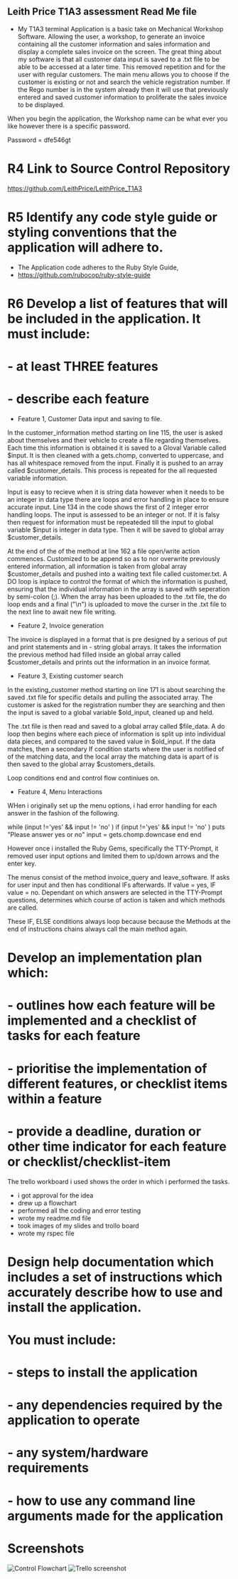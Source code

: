 

## Leith Price T1A3 assessment Read Me file ##

- My T1A3 terminal Application is a basic take on Mechanical Workshop Software. Allowing the user, a workshop, to generate an invoice containing all the customer information and sales information and display a complete sales invoice on the screen. The great thing about my software is that all customer data input is saved to a .txt file to be able to be accessed at a later time. This removed repetition and for the user with regular customers. The main menu allows you to choose if the customer is existing or not and search the vehicle registration number. If the Rego number is in the system already then it will use that previously entered and saved customer information to proliferate the sales invoice to be displayed. 

When you begin the application, the Workshop name can be what ever you like however there is a specific password.

Password = dfe546gt

# R4 Link to Source Control Repository #

https://github.com/LeithPrice/LeithPrice_T1A3

# R5 Identify any code style guide or styling conventions that the application will adhere to. #


- The Application code adheres to the Ruby Style Guide, 
-  https://github.com/rubocop/ruby-style-guide

# R6 Develop a list of features that will be included in the application. It must include: #
# - at least THREE features #
# - describe each feature #

- Feature 1, Customer Data input and saving to file.

In the customer_information method starting on line 115, the user is asked about themselves and their vehicle to create a file regarding themselves. Each time this information is obtained it is saved to a Gloval Variable called $input. It is then cleaned with a gets.chomp, converted to uppercase, and has all whitespace removed from the input. Finally it is pushed to an array called $customer_details.  This process is repeated for the all requested variable information.

Input is easy to recieve when it is string data however when it needs to be an integer in data type there are loops and error handling in place to ensure accurate input. Line 134 in the code shows the first of 2 integer error handling loops. The input is assessed to be an integer or not. If it is falsy then request for information must be repeateded till the input to global variable $input is integer in data type. Then it will be saved to global array $customer_details.

At the end of the of the method at line 162 a file open/write action commences.  Customized to be append so as to nor overwrite previously entered information, all information is taken from global array $customer_details and pushed into a waiting text file called customer.txt. A DO loop is inplace to control the format of which the information is pushed, ensuring that the individual information in the array is saved with seperation by semi-colon (;). When the array has been uploaded to the .txt file, the do loop ends and a final ("\n") is uploaded to move the curser in the .txt file to the next line to await new file writing.

- Feature 2, Invoice generation

The invoice is displayed in a format that is pre designed by a serious of put and print statements and in - string global arrays. It takes the information the previous method had filled inside an global array called $customer_details and prints out the information in an invoice format.

- Feature 3, Existing customer search

In the existing_customer method starting on line 171 is about searching the saved .txt file for specific details and pulling the associated array.  The customer is asked for the registration number they are searching and then the input is saved to a global variable $old_input, cleaned up and held.

The .txt file is then read and saved to a global array called $file_data. A do loop then begins where each piece of information is split up into individual data pieces, and compared to the saved value in $old_input.  If the data matches, then a secondary If condition starts where the user is notified of  of the matching data, and the local array the matching data is apart of is then saved to the global array $customers_details.

Loop conditions end and control flow continiues on.

- Feature 4, Menu Interactions

WHen i originally set up the menu options, i had error handling  for each answer in the fashion of the following. 

while (input !='yes' && input != 'no' )
    if (input !='yes' && input != 'no' )
        puts "Please answer yes or no"
        input = gets.chomp.downcase
    end
end

However once i installed the Ruby Gems, specifically the TTY-Prompt, it removed user input options and limited them to up/down arrows and the enter key.

The menus consist of the method invoice_query and leave_software. If asks for user input and then has conditional IFs afterwards. If value = yes, IF value = no. Dependant on which answers are selected in the TTY-Prompt questions, determines which course of action is taken and which methods are called.

These IF, ELSE  conditions always loop because because the Methods at the end of instructions chains always call the main method again.

# Develop an implementation plan which: #
# - outlines how each feature will be implemented and a checklist of tasks for each feature #
# - prioritise the implementation of different features, or checklist items within a feature #
# - provide a deadline, duration or other time indicator for each feature or checklist/checklist-item #

 The trello workboard i used shows the order in which i performed the tasks. 
 - i got approval for the idea
 - drew up a flowchart
 - performed all the coding and error testing
 - wrote my readme.md file
 - took images of my slides and trollo board
 - wrote my rspec file

# Design help documentation which includes a set of instructions which accurately describe how to use and install the application. #

# You must include: #
# - steps to install the application #
# - any dependencies required by the application to operate #
# - any system/hardware requirements #
# - how to use any command line arguments made for the application #






# Screenshots #
![Control Flowchart](/docs/flowchart.png)
![Trello screenshot](/docs/trelloscreenshot.png)
